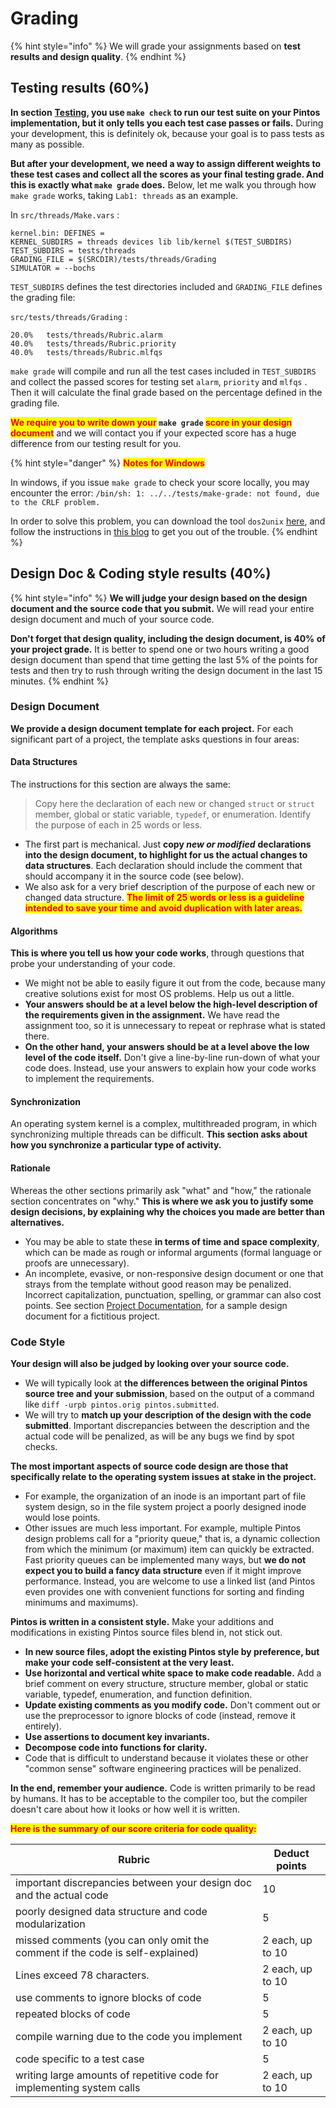 # Grading

{% hint style="info" %}
We will grade your assignments based on **test results and design quality**.
{% endhint %}

## Testing results (60%)

**In section** [**Testing**](debug-and-test/testing.md)**, you use `make check` to run our test suite on your Pintos implementation, but it only tells you each test case passes or fails.** During your development, this is definitely ok, because your goal is to pass tests as many as possible.

**But after your development, we need a way to assign different weights to these test cases and collect all the scores as your final testing grade. And this is exactly what `make grade` does.** Below, let me walk you through how `make grade` works, taking `Lab1: threads` as an example.

In `src/threads/Make.vars` :

```
kernel.bin: DEFINES =
KERNEL_SUBDIRS = threads devices lib lib/kernel $(TEST_SUBDIRS)
TEST_SUBDIRS = tests/threads
GRADING_FILE = $(SRCDIR)/tests/threads/Grading
SIMULATOR = --bochs
```

`TEST_SUBDIRS` defines the test directories included and `GRADING_FILE` defines the grading file:

`src/tests/threads/Grading` :

```
20.0%	tests/threads/Rubric.alarm
40.0%	tests/threads/Rubric.priority
40.0%	tests/threads/Rubric.mlfqs
```

`make grade` will compile and run all the test cases included in `TEST_SUBDIRS` and collect the passed scores for testing set `alarm`, `priority` and `mlfqs` . Then it will calculate the final grade based on the percentage defined in the grading file.

<mark style="color:red;">**We require you to write down your**</mark>**&#x20;`make grade`&#x20;**<mark style="color:red;">**score in your design document**</mark> and we will contact you if your expected score has a huge difference from our testing result for you.

{% hint style="danger" %}
<mark style="color:red;">**Notes for Windows**</mark>

In windows, if you issue `make grade` to check your score locally, you may encounter the error: `/bin/sh: 1: ../../tests/make-grade: not found, due to the CRLF problem.`

In order to solve this problem, you can download the tool `dos2unix` [here](https://waterlan.home.xs4all.nl/dos2unix.html#UNIX2DOS), and follow the instructions in [this blog](http://t.csdn.cn/d3Ll2) to get you out of the trouble.
{% endhint %}

## Design Doc & Coding style results (40%)

{% hint style="info" %}
**We will judge your design based on the design document and the source code that you submit.** We will read your entire design document and much of your source code.

**Don't forget that design quality, including the design document, is 40% of your project grade.** It is better to spend one or two hours writing a good design document than spend that time getting the last 5% of the points for tests and then try to rush through writing the design document in the last 15 minutes.
{% endhint %}

### Design Document

**We provide a design document template for each project.** For each significant part of a project, the template asks questions in four areas:

#### **Data Structures**

The instructions for this section are always the same:

> Copy here the declaration of each new or changed `struct` or `struct` member, global or static variable, `typedef`, or enumeration. Identify the purpose of each in 25 words or less.

* The first part is mechanical. Just **copy&#x20;**_**new or modified**_ **declarations into the design document, to highlight for us the actual changes to data structures**. Each declaration should include the comment that should accompany it in the source code (see below).
* We also ask for a very brief description of the purpose of each new or changed data structure. <mark style="color:red;">**The limit of 25 words or less is a guideline intended to save your time and avoid duplication with later areas.**</mark>

#### **Algorithms**

**This is where you tell us how your code works**, through questions that probe your understanding of your code.

* We might not be able to easily figure it out from the code, because many creative solutions exist for most OS problems. Help us out a little.
* **Your answers should be at a level below the high-level description of the requirements given in the assignment.** We have read the assignment too, so it is unnecessary to repeat or rephrase what is stated there.
* **On the other hand, your answers should be at a level above the low level of the code itself.** Don't give a line-by-line run-down of what your code does. Instead, use your answers to explain how your code works to implement the requirements.

#### **Synchronization**

An operating system kernel is a complex, multithreaded program, in which synchronizing multiple threads can be difficult. **This section asks about how you synchronize a particular type of activity.**

#### **Rationale**

Whereas the other sections primarily ask "what" and "how," the rationale section concentrates on "why." **This is where we ask you to justify some design decisions, by explaining why the choices you made are better than alternatives.**

* You may be able to state these **in terms of time and space complexity**, which can be made as rough or informal arguments (formal language or proofs are unnecessary).
* An incomplete, evasive, or non-responsive design document or one that strays from the template without good reason may be penalized. Incorrect capitalization, punctuation, spelling, or grammar can also cost points. See section [Project Documentation](../appendix/project-documentation.md), for a sample design document for a fictitious project.

### Code Style

**Your design will also be judged by looking over your source code.**

* We will typically look at **the differences between the original Pintos source tree and your submission**, based on the output of a command like `diff -urpb pintos.orig pintos.submitted`.
* We will try to **match up your description of the design with the code submitted**. Important discrepancies between the description and the actual code will be penalized, as will be any bugs we find by spot checks.

**The most important aspects of source code design are those that specifically relate to the operating system issues at stake in the project.**

* For example, the organization of an inode is an important part of file system design, so in the file system project a poorly designed inode would lose points.
* Other issues are much less important. For example, multiple Pintos design problems call for a "priority queue," that is, a dynamic collection from which the minimum (or maximum) item can quickly be extracted. Fast priority queues can be implemented many ways, but **we do not expect you to build a fancy data structure** even if it might improve performance. Instead, you are welcome to use a linked list (and Pintos even provides one with convenient functions for sorting and finding minimums and maximums).

**Pintos is written in a consistent style.** Make your additions and modifications in existing Pintos source files blend in, not stick out.

* **In new source files, adopt the existing Pintos style by preference, but make your code self-consistent at the very least.**
* **Use horizontal and vertical white space to make code readable.** Add a brief comment on every structure, structure member, global or static variable, typedef, enumeration, and function definition.
* **Update existing comments as you modify code.** Don't comment out or use the preprocessor to ignore blocks of code (instead, remove it entirely).
* **Use assertions to document key invariants.**
* **Decompose code into functions for clarity.**
* Code that is difficult to understand because it violates these or other "common sense" software engineering practices will be penalized.

**In the end, remember your audience.** Code is written primarily to be read by humans. It has to be acceptable to the compiler too, but the compiler doesn't care about how it looks or how well it is written.

<mark style="color:red;">**Here is the summary of our score criteria for code quality:**</mark>

| Rubric                                                                        | Deduct points    |
| ----------------------------------------------------------------------------- | ---------------- |
| important discrepancies between your design doc and the actual code           | 10               |
| poorly designed data structure and code modularization                        | 5                |
| missed comments (you can only omit the comment if the code is self-explained) | 2 each, up to 10 |
| Lines exceed 78 characters.                                                   | 2 each, up to 10 |
| use comments to ignore blocks of code                                         | 5                |
| repeated blocks of code                                                       | 5                |
| compile warning due to the code you implement                                 | 2 each, up to 10 |
| code specific to a test case                                                  | 5                |
| writing large amounts of repetitive code for implementing system calls        | 2 each, up to 10 |
